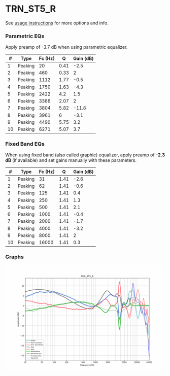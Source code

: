 # TRN_ST5_R
See [usage instructions](https://github.com/jaakkopasanen/AutoEq#usage) for more options and info.

### Parametric EQs
Apply preamp of -3.7 dB when using parametric equalizer.

|   # | Type    |   Fc (Hz) |    Q |   Gain (dB) |
|-----|---------|-----------|------|-------------|
|   1 | Peaking |        20 | 0.41 |        -2.5 |
|   2 | Peaking |       460 | 0.33 |         2   |
|   3 | Peaking |      1112 | 1.77 |        -0.5 |
|   4 | Peaking |      1750 | 1.63 |        -4.3 |
|   5 | Peaking |      2422 | 4.2  |         1.5 |
|   6 | Peaking |      3386 | 2.07 |         2   |
|   7 | Peaking |      3804 | 5.82 |       -11.8 |
|   8 | Peaking |      3961 | 6    |        -3.1 |
|   9 | Peaking |      4490 | 5.75 |         3.2 |
|  10 | Peaking |      6271 | 5.07 |         3.7 |

### Fixed Band EQs
When using fixed band (also called graphic) equalizer, apply preamp of **-2.3 dB** (if available) and set gains manually with these parameters.

|   # | Type    |   Fc (Hz) |    Q |   Gain (dB) |
|-----|---------|-----------|------|-------------|
|   1 | Peaking |        31 | 1.41 |        -2.6 |
|   2 | Peaking |        62 | 1.41 |        -0.6 |
|   3 | Peaking |       125 | 1.41 |         0.4 |
|   4 | Peaking |       250 | 1.41 |         1.3 |
|   5 | Peaking |       500 | 1.41 |         2.1 |
|   6 | Peaking |      1000 | 1.41 |        -0.4 |
|   7 | Peaking |      2000 | 1.41 |        -1.7 |
|   8 | Peaking |      4000 | 1.41 |        -3.2 |
|   9 | Peaking |      8000 | 1.41 |         2   |
|  10 | Peaking |     16000 | 1.41 |         0.3 |

### Graphs
![](./TRN_ST5_R.png)
